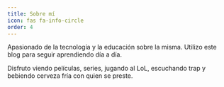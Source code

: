 ```yaml
---
title: Sobre mí
icon: fas fa-info-circle
order: 4
---
```


Apasionado de la tecnología y la educación sobre la misma. Utilizo este blog para seguir aprendiendo día a día.

Disfruto viendo películas, series, jugando al LoL, escuchando trap y bebiendo cerveza fría con quien se preste.